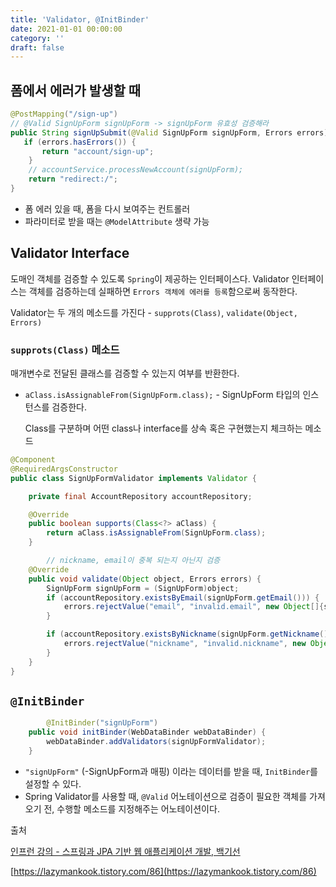 ```yaml
---
title: 'Validator, @InitBinder'
date: 2021-01-01 00:00:00
category: ''
draft: false
---  
```


## 폼에서 에러가 발생할 때

```java
@PostMapping("/sign-up")
// @Valid SignUpForm signUpForm -> signUpForm 유효성 검증해라
public String signUpSubmit(@Valid SignUpForm signUpForm, Errors errors) {
   if (errors.hasErrors()) {
       return "account/sign-up";
    }
    // accountService.processNewAccount(signUpForm);
    return "redirect:/";
}
```

- 폼 에러 있을 때, 폼을 다시 보여주는 컨트롤러
- 파라미터로 받을 때는 `@ModelAttribute` 생략 가능

## Validator Interface

도매인 객체를 검증할 수 있도록 `Spring`이 제공하는 인터페이스다. Validator 인터페이스는 객체를 검증하는데 실패하면 `Errors 객체에 에러를 등록`함으로써 동작한다.

Validator는 두 개의 메소드를 가진다 - `supprots(Class)`, `validate(Object, Errors)`

### `supprots(Class)` 메소드

매개변수로 전달된 클래스를 검증할 수 있는지 여부를 반환한다.

- `aClass.isAssignableFrom(SignUpForm.class);` - SignUpForm 타입의 인스턴스를 검증한다.

    Class를 구분하며 어떤 class나 interface를 상속 혹은 구현했는지 체크하는 메소드

```java
@Component
@RequiredArgsConstructor
public class SignUpFormValidator implements Validator {

    private final AccountRepository accountRepository;

    @Override
    public boolean supports(Class<?> aClass) {
        return aClass.isAssignableFrom(SignUpForm.class);
    }

		// nickname, email이 중복 되는지 아닌지 검증
    @Override
    public void validate(Object object, Errors errors) {
        SignUpForm signUpForm = (SignUpForm)object;
        if (accountRepository.existsByEmail(signUpForm.getEmail())) {
            errors.rejectValue("email", "invalid.email", new Object[]{signUpForm.getEmail()}, "이미 사용중인 이메일입니다.");
        }

        if (accountRepository.existsByNickname(signUpForm.getNickname())) {
            errors.rejectValue("nickname", "invalid.nickname", new Object[]{signUpForm.getEmail()}, "이미 사용중인 닉네임입니다.");
        }
    }
}
```

## `@InitBinder`

```java
		@InitBinder("signUpForm")
    public void initBinder(WebDataBinder webDataBinder) {
        webDataBinder.addValidators(signUpFormValidator);
    }
```

- `"signUpForm"` (-SignUpForm과 매핑) 이라는 데이터를 받을 때, `InitBinder`를 설정할 수 있다.
- Spring Validator를 사용할 때, `@Valid` 어노테이션으로 검증이 필요한 객체를 가져오기 전, 수행할 메소드를 지정해주는 어노테이션이다.

출처 

[인프런 강의 - 스프링과 JPA 기반 웹 애플리케이션 개발, 백기선]([https://www.inflearn.com/course/스프링-JPA-웹앱](https://www.inflearn.com/course/%EC%8A%A4%ED%94%84%EB%A7%81-JPA-%EC%9B%B9%EC%95%B1))

[https://lazymankook.tistory.com/86](https://lazymankook.tistory.com/86)
